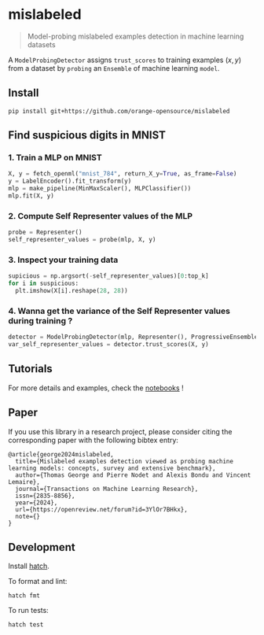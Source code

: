 # mislabeled

> Model-probing mislabeled examples detection in machine learning datasets

A `ModelProbingDetector` assigns `trust_scores` to training examples $(x, y)$ from a dataset by `probing` an `Ensemble` of machine learning `model`.

## Install

```console
pip install git+https://github.com/orange-opensource/mislabeled
```

## Find suspicious digits in MNIST

### 1. Train a MLP on MNIST

```python
X, y = fetch_openml("mnist_784", return_X_y=True, as_frame=False)
y = LabelEncoder().fit_transform(y)
mlp = make_pipeline(MinMaxScaler(), MLPClassifier())
mlp.fit(X, y)
```

### 2. Compute Self Representer values of the MLP

```python
probe = Representer()
self_representer_values = probe(mlp, X, y)
```

### 3. Inspect your training data

```python
supicious = np.argsort(-self_representer_values)[0:top_k]
for i in suspicious:
  plt.imshow(X[i].reshape(28, 28))
```

### 4. Wanna get the variance of the Self Representer values during training ?

```python
detector = ModelProbingDetector(mlp, Representer(), ProgressiveEnsemble(), "var")
var_self_representer_values = detector.trust_scores(X, y)
```

## Tutorials

For more details and examples, check the [notebooks](https://github.com/orange-opensource/mislabeled/tree/master/examples) !

## Paper

If you use this library in a research project, please consider citing the corresponding paper with the following bibtex entry:

    @article{george2024mislabeled,
      title={Mislabeled examples detection viewed as probing machine learning models: concepts, survey and extensive benchmark},
      author={Thomas George and Pierre Nodet and Alexis Bondu and Vincent Lemaire},
      journal={Transactions on Machine Learning Research},
      issn={2835-8856},
      year={2024},
      url={https://openreview.net/forum?id=3YlOr7BHkx},
      note={}
    }

## Development

Install [hatch](#https://hatch.pypa.io/latest/install/).

To format and lint:
```console
hatch fmt
```

To run tests:
```console
hatch test
```